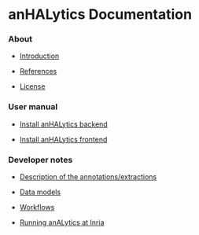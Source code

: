 <h1>anHALytics Documentation</h1>


<h3>About</h3>

* [Introduction](Introduction.md)

* [References](References.md)

* [License](License.md)

<h3>User manual</h3>

* [Install anHALytics backend](Install-backend.md)

* [Install anHALytics frontend](Install-frontend.md)

<h3>Developer notes</h3>

* [Description of the annotations/extractions](Annotations.md)

* [Data models](Data-models.md)

* [Workflows](Workflows.md)

* [Running anALytics at Inria](Running.md)

